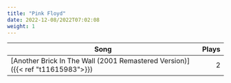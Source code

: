 ```yaml
---
title: "Pink Floyd"
date: 2022-12-08/2022T07:02:08
weight: 1
---
```




 Song | Plays 
----- | -----:
[Another Brick In The Wall (2001 Remastered Version)]({{< ref "t11615983">}}) | 2
